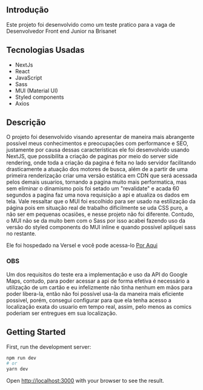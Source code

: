 ## Introdução

Este projeto foi desenvolvido como um teste pratico para a vaga de Desenvolvedor Front end Junior na Brisanet

## Tecnologias Usadas

- NextJs
- React
- JavaScript
- Sass
- MUI (Material UI)
- Styled components
- Axios

## Descrição

O projeto foi desenvolvido visando apresentar de maneira mais abrangente possível meus conhecimentos e preocupações com performance e SEO, justamente por causa dessas características ele foi desenvolvido usando NextJS, que possibilita a criação de paginas por meio do server side rendering, onde toda a criação da pagina é feita no lado servidor facilitando drasticamente a atuação dos motores de busca, além de a partir de uma primeira renderização criar uma versão estática em CDN que será acessada pelos demais usuarios, tornando a pagina muito mais performatica, mas sem eliminar o dinamismo pois foi setado um "revalidate" e acada 60 segundos a pagina faz uma nova requisição a api e atualiza os dados em tela. 
Vale ressaltar que o MUI foi escolhido para ser usado na estilização da página pois em situação real de trabalho dificilmente se uda CSS puro, a não ser em pequenas ocasiões, e nesse projeto não foi diferente.
Contudo, o MUI não se da muito bem com o Sass por isso acabei fazendo uso da versão do styled components do MUI inline e quando possível apliquei sass no restante.

Ele foi hospedado na Versel e você pode acessa-lo [Por Aqui](https://react-marvel-comics-tau.vercel.app)
### OBS

Um dos requisitos do teste era a implementação e uso da API do Google Maps, contudo, para poder acessar a api de forma efetiva é necessário a utilização de um cartão e eu infelizmente não tinha nenhum em mãos para poder libera-la, então não foi possível usa-la da maneira mais eficiente possivel, porém, consegui configurar para que ela tenha acesso a localização exata do usuario em tempo real, assim, pelo menos as comics poderiam ser entregues em sua localização.

## Getting Started

First, run the development server:

```bash
npm run dev
# or
yarn dev
```

Open [http://localhost:3000](http://localhost:3000) with your browser to see the result.
